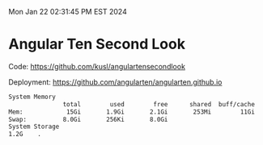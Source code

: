 Mon Jan 22 02:31:45 PM EST 2024

# Angular Ten Second Look

Code: https://github.com/kusl/angulartensecondlook

Deployment: https://github.com/angularten/angularten.github.io

```bash
System Memory
               total        used        free      shared  buff/cache   available
Mem:            15Gi       1.9Gi       2.1Gi       253Mi        11Gi        13Gi
Swap:          8.0Gi       256Ki       8.0Gi
System Storage
1.2G	.
```
```bash
